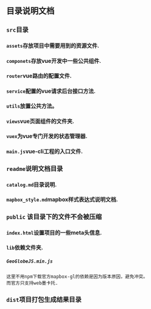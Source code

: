 ## 目录说明文档

### `src`目录

####  `assets`存放项目中需要用到的资源文件.
####  `componets`存放vue开发中一些公共组件.
####  `router`vue路由的配置文件.
####  `service`配置的vue请求后台接口方法.
####  `utils`放置公共方法。
####  `views`vue页面组件的文件夹.
####  `vuex`为vue专门开发的状态管理器.
####  `main.js`vue-cli工程的入口文件.

### `readme`说明文档目录
#### `catalog.md`目录说明.
#### `mapbox_style.md`mapbox样式表达式说明文档.

### `public` 该目录下的文件不会被压缩
#### `index.html`设置项目的一些meta头信息.
#### `lib`依赖文件夹.
##### `GeoGlobeJS.min.js`
``` 
这里不用npm下载官方mapbox-gl的依赖是因为版本原因，避免冲突。
而官方只支持web墨卡托.
```

### `dist`项目打包生成结果目录
